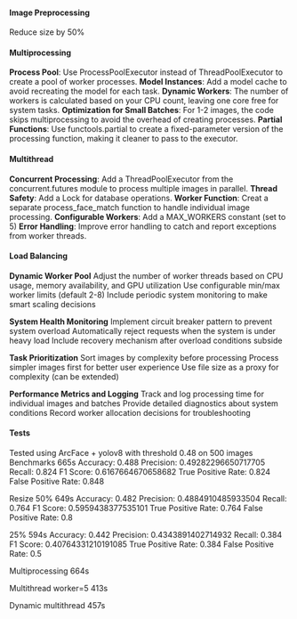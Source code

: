 #### Image Preprocessing
Reduce size by 50%

#### Multiprocessing
**Process Pool**: Use ProcessPoolExecutor instead of ThreadPoolExecutor to create a pool of worker processes.
**Model Instances**: Add a model cache to avoid recreating the model for each task.
**Dynamic Workers**: The number of workers is calculated based on your CPU count, leaving one core free for system tasks.
**Optimization for Small Batches**: For 1-2 images, the code skips multiprocessing to avoid the overhead of creating processes.
**Partial Functions**: Use functools.partial to create a fixed-parameter version of the processing function, making it cleaner to pass to the executor.

#### Multithread
**Concurrent Processing**: Add a ThreadPoolExecutor from the concurrent.futures module to process multiple images in parallel.
**Thread Safety**: Add a Lock for database operations.
**Worker Function**: Creat a separate process_face_match function to handle individual image processing.
**Configurable Workers**: Add a MAX_WORKERS constant (set to 5) 
**Error Handling**: Improve error handling to catch and report exceptions from worker threads.

#### Load Balancing
**Dynamic Worker Pool**
Adjust the number of worker threads based on CPU usage, memory availability, and GPU utilization
Use configurable min/max worker limits (default 2-8)
Include periodic system monitoring to make smart scaling decisions

**System Health Monitoring**
Implement circuit breaker pattern to prevent system overload
Automatically reject requests when the system is under heavy load
Include recovery mechanism after overload conditions subside

**Task Prioritization**
Sort images by complexity before processing
Process simpler images first for better user experience
Use file size as a proxy for complexity (can be extended)

**Performance Metrics and Logging**
Track and log processing time for individual images and batches
Provide detailed diagnostics about system conditions
Record worker allocation decisions for troubleshooting


#### Tests
Tested using ArcFace + yolov8 with threshold 0.48 on 500 images
Benchmarks 665s
Accuracy: 0.488 Precision: 0.49282296650717705 Recall: 0.824 F1 Score: 0.6167664670658682
True Positive Rate: 0.824 False Positive Rate: 0.848

Resize 
50% 649s
Accuracy: 0.482 Precision: 0.4884910485933504 Recall: 0.764 F1 Score: 0.5959438377535101
True Positive Rate: 0.764 False Positive Rate: 0.8

25% 594s
Accuracy: 0.442 Precision: 0.4343891402714932 Recall: 0.384 F1 Score: 0.40764331210191085
True Positive Rate: 0.384 False Positive Rate: 0.5

Multiprocessing 664s

Multithread worker=5 413s

Dynamic multithread 457s

